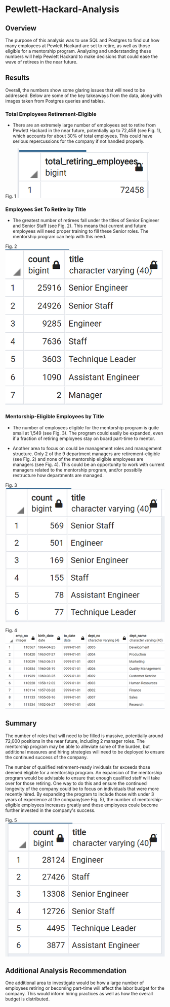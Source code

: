 # Pewlett-Hackard-Analysis

## Overview
The purpose of this analysis was to use SQL and Postgres to find out how many employees at Pewlett Hackard are set to retire, as well as those eligible for a mentorship program.  Analyzing and understanding these numbers will help Pewlett Hackard to make decisions that could ease the wave of retirees in the near future.  

## Results
Overall, the numbers show some glaring issues that will need to be addressed.  Below are some of the key takeaways from the data, along with images taken from Postgres queries and tables. 

### Total Employees Retirement-Eligible

* There are an extremely large number of employees set to retire from Pewlett Hackard in the near future, potentially up to 72,458 (see Fig. 1), which accounts for about 30% of total employees.  This could have serious repercussions for the company if not handled properly.  

Fig. 1
![Total Retirement-Eligible](https://github.com/cflavallee/Pewlett-Hackard-Analysis/blob/main/total%20retiring%20employees.PNG)

### Employees Set To Retire by Title

* The greatest number of retirees fall under the titles of Senior Engineer and Senior Staff (see Fig. 2).  This means that current and future employees will need proper training to fill these Senior roles.  The mentorship program can help with this need.  

Fig. 2
![Retiring Titles](https://github.com/cflavallee/Pewlett-Hackard-Analysis/blob/main/retiring%20titles.PNG)

### Mentorship-Eligible Employees by Title

* The number of employees eligible for the mentorship program is quite small at 1,549 (see Fig. 3).  The program could easily be expanded, even if a fraction of retiring employees stay on board part-time to mentor. 

* Another area to focus on could be management roles and management structure.  Only 2 of the 9 department managers are retirement-eligible (see Fig. 2) and none of the mentorship eligible employees are managers (see Fig. 4).  This could be an opportunity to work with current managers related to the mentorship program, and/or possiblly restructure how departments are managed.

Fig. 3
![Mentorship Titles](https://github.com/cflavallee/Pewlett-Hackard-Analysis/blob/main/mentorship%20titles.PNG)

Fig. 4 
![current Managers](https://github.com/cflavallee/Pewlett-Hackard-Analysis/blob/main/current%20department%20managers.PNG)

## Summary
The number of roles that will need to be filled is massive, potentially around 72,000 positions in the near future, including 2 manager roles.  The mentorship program may be able to alleviate some of the burden, but additional measures and hiring strategies will need to be deployed to ensure the continued success of the company.  

The number of qualified retirement-ready inviduals far exceeds those deemed eligible for a mentorship program.  An expansion of the mentorship program would be advisable to ensure that enough qualified staff will take over for those retiring. One way to do this and ensure the continued longevity of the company could be to focus on individuals that were more recently hired. By expanding the program to include those with under 3 years of experience at the company(see Fig. 5), the number of mentorship-eligible employees increases greatly and these employees coule become further invested in the company's success. 

Fig. 5
![Mentorship Hire Date](https://github.com/cflavallee/Pewlett-Hackard-Analysis/blob/main/most%20recent%20hire%20by%20titles.PNG)


## Additional Analysis Recommendation
One additional area to investigate would be how a large number of employees retiring or becoming part-time will affect the labor budget for the company.  This would inform hiring practices as well as how the overall budget is distributed.  
